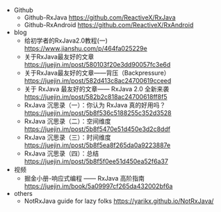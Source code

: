 - Github
  - Github-RxJava https://github.com/ReactiveX/RxJava
  - Github-RxAndroid https://github.com/ReactiveX/RxAndroid
- blog
  - 给初学者的RxJava2.0教程(一) https://www.jianshu.com/p/464fa025229e
  - 关于RxJava最友好的文章 https://juejin.im/post/580103f20e3dd90057fc3e6d
  - 关于RxJava最友好的文章——背压（Backpressure） https://juejin.im/post/582d413c8ac24700619cceed
  - 关于 RxJava 最友好的文章—— RxJava 2.0 全新来袭 https://juejin.im/post/582b2c818ac24700618ff8f5
  - RxJava 沉思录（一）：你认为 RxJava 真的好用吗？https://juejin.im/post/5b8f536c5188255c352d3528
  - RxJava 沉思录（二）：空间维度 https://juejin.im/post/5b8f5470e51d450e3d2c8ddf
  - RxJava 沉思录（三）：时间维度 https://juejin.im/post/5b8f5ea8f265da0a9223887e
  - RxJava 沉思录（四）：总结 https://juejin.im/post/5b8f5f0ee51d450ea52f6a37
- 视频
  - 掘金小册-响应式编程 —— RxJava 高阶指南 https://juejin.im/book/5a09997cf265da432002bf6a
- others
  - NotRxJava guide for lazy folks https://yarikx.github.io/NotRxJava/


